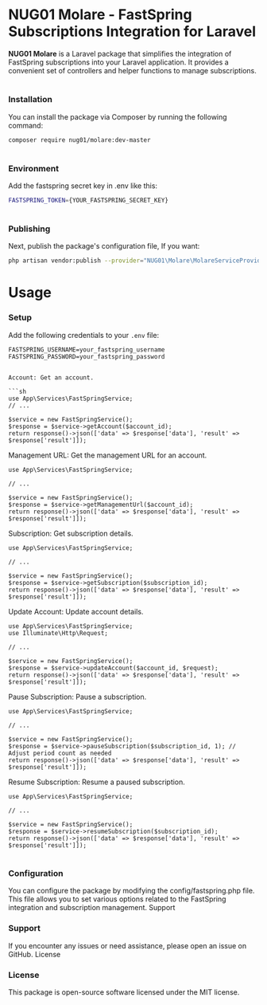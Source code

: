 # NUG01 Molare - FastSpring Subscriptions Integration for Laravel

**NUG01 Molare** is a Laravel package that simplifies the integration of FastSpring subscriptions into your Laravel application. It provides a convenient set of controllers and helper functions to manage subscriptions.

#
### Installation

You can install the package via Composer by running the following command:

```sh
composer require nug01/molare:dev-master
```


#
### Environment

Add the fastspring secret key in .env like this:

```sh
FASTSPRING_TOKEN={YOUR_FASTSPRING_SECRET_KEY}
```


#
### Publishing

Next, publish the package's configuration file, If you want:
```sh
php artisan vendor:publish --provider="NUG01\Molare\MolareServiceProvider" --tag="config"molare:dev-master
```


# Usage

### Setup

Add the following credentials to your `.env` file:

```dotenv
FASTSPRING_USERNAME=your_fastspring_username
FASTSPRING_PASSWORD=your_fastspring_password


Account: Get an account.

```sh
use App\Services\FastSpringService;
// ...

$service = new FastSpringService();
$response = $service->getAccount($account_id);
return response()->json(['data' => $response['data'], 'result' => $response['result']]);

```

Management URL: Get the management URL for an account.

```
use App\Services\FastSpringService;

// ...

$service = new FastSpringService();
$response = $service->getManagementUrl($account_id);
return response()->json(['data' => $response['data'], 'result' => $response['result']]);
```

Subscription: Get subscription details.

```
use App\Services\FastSpringService;

// ...

$service = new FastSpringService();
$response = $service->getSubscription($subscription_id);
return response()->json(['data' => $response['data'], 'result' => $response['result']]);
```

Update Account: Update account details.

```
use App\Services\FastSpringService;
use Illuminate\Http\Request;

// ...

$service = new FastSpringService();
$response = $service->updateAccount($account_id, $request);
return response()->json(['data' => $response['data'], 'result' => $response['result']]);
```

Pause Subscription: Pause a subscription.

```
use App\Services\FastSpringService;

// ...

$service = new FastSpringService();
$response = $service->pauseSubscription($subscription_id, 1); // Adjust period count as needed
return response()->json(['data' => $response['data'], 'result' => $response['result']]);
```

Resume Subscription: Resume a paused subscription.

```
use App\Services\FastSpringService;

// ...

$service = new FastSpringService();
$response = $service->resumeSubscription($subscription_id);
return response()->json(['data' => $response['data'], 'result' => $response['result']]);
```

#
### Configuration

You can configure the package by modifying the config/fastspring.php file. This file allows you to set various options related to the FastSpring integration and subscription management.
Support

### Support

If you encounter any issues or need assistance, please open an issue on GitHub.
License

### License

This package is open-source software licensed under the MIT license.




